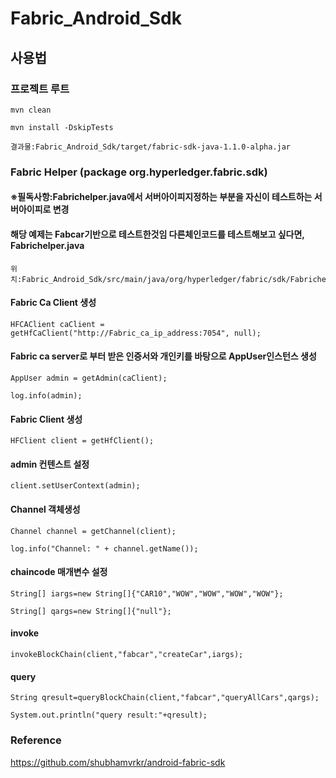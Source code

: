 # Fabric_Android_Sdk

## 사용법
### 프로젝트 루트
<pre><code>mvn clean</code></pre>
<pre><code>mvn install -DskipTests</code></pre>
<pre><code>결과물:Fabric_Android_Sdk/target/fabric-sdk-java-1.1.0-alpha.jar</code></pre>

### Fabric Helper (package org.hyperledger.fabric.sdk)
#### ※필독사항:Fabrichelper.java에서 서버아이피지정하는 부분을 자신이 테스트하는 서버아이피로 변경
#### 해당 예제는 Fabcar기반으로 테스트한것임 다른체인코드를 테스트해보고 싶다면, Fabrichelper.java 
<pre><code>위치:Fabric_Android_Sdk/src/main/java/org/hyperledger/fabric/sdk/Fabrichelper.java</code></pre>
#### Fabric Ca Client 생성
<pre><code>HFCAClient caClient = getHfCaClient("http://Fabric_ca_ip_address:7054", null);</code></pre>
#### Fabric ca server로 부터 받은 인증서와 개인키를 바탕으로 AppUser인스턴스 생성
<pre><code>AppUser admin = getAdmin(caClient);</code></pre>
<pre><code>log.info(admin);</code></pre>
#### Fabric Client 생성
<pre><code>HFClient client = getHfClient();</code></pre>
#### admin 컨텐스트 설정
<pre><code>client.setUserContext(admin);</code></pre>
#### Channel 객체생성
<pre><code>Channel channel = getChannel(client);</code></pre>
<pre><code>log.info("Channel: " + channel.getName());</code></pre>
#### chaincode 매개변수 설정
<pre><code>String[] iargs=new String[]{"CAR10","WOW","WOW","WOW","WOW"};</code></pre>
<pre><code>String[] qargs=new String[]{"null"};</code></pre>
#### invoke
<pre><code>invokeBlockChain(client,"fabcar","createCar",iargs);</code></pre>
#### query
<pre><code>String qresult=queryBlockChain(client,"fabcar","queryAllCars",qargs);</code></pre>
<pre><code>System.out.println("query result:"+qresult);</code></pre>

### Reference
https://github.com/shubhamvrkr/android-fabric-sdk
